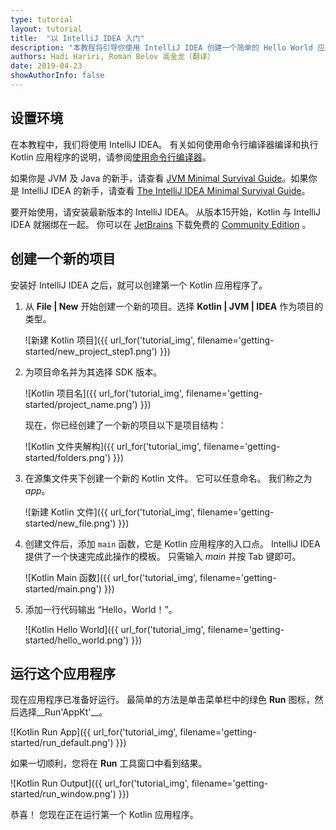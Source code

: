 ```yaml
---
type: tutorial
layout: tutorial
title:  "以 IntelliJ IDEA 入门"
description: "本教程将引导你使用 IntelliJ IDEA 创建一个简单的 Hello World 应用程序。"
authors: Hadi Hariri, Roman Belov 高金龙（翻译）
date: 2019-04-23
showAuthorInfo: false
---
```

## 设置环境
在本教程中，我们将使用 IntelliJ IDEA。
有关如何使用命令行编译器编译和执行 Kotlin 应用程序的说明，请参阅[使用命令行编译器][getting_started_command_line]。

如果你是 JVM 及 Java 的新手，请查看 [JVM Minimal Survival Guide](http://hadihariri.com/2013/12/29/jvm-minimal-survival-guide-for-the-dotnet-developer/)。如果你是 IntelliJ IDEA 的新手，请查看 [The IntelliJ IDEA Minimal Survival Guide](http://hadihariri.com/2014/01/06/intellij-idea-minimal-survival-guide/)。

要开始使用，请安装最新版本的 IntelliJ IDEA。
从版本15开始，Kotlin 与 IntelliJ IDEA 就捆绑在一起。
你可以在 [JetBrains][jetbrains] 下载免费的  [Community Edition][intellijdownload] 。

## 创建一个新的项目
安装好 IntelliJ IDEA 之后，就可以创建第一个 Kotlin 应用程序了。
1. 从 __File \| New__ 开始创建一个新的项目。选择 __Kotlin \| JVM \| IDEA__ 作为项目的类型。

   ![新建 Kotlin 项目]({{ url_for('tutorial_img', filename='getting-started/new_project_step1.png') }})

2. 为项目命名并为其选择 SDK 版本。

   ![Kotlin 项目名]({{ url_for('tutorial_img', filename='getting-started/project_name.png') }})

   现在，你已经创建了一个新的项目以下是项目结构：

   ![Kotlin 文件夹解构]({{ url_for('tutorial_img', filename='getting-started/folders.png') }})

3. 在源集文件夹下创建一个新的 Kotlin 文件。 它可以任意命名。 我们称之为 *app*。

   ![新建 Kotlin 文件]({{ url_for('tutorial_img', filename='getting-started/new_file.png') }})

4. 创建文件后，添加 `main` 函数，它是 Kotlin 应用程序的入口点。 IntelliJ IDEA 提供了一个快速完成此操作的模板。 只需输入 *main* 并按 Tab 键即可。

   ![Kotlin Main 函数]({{ url_for('tutorial_img', filename='getting-started/main.png') }})

5. 添加一行代码输出 “Hello，World！”。

   ![Kotlin Hello World]({{ url_for('tutorial_img', filename='getting-started/hello_world.png') }})

## 运行这个应用程序

现在应用程序已准备好运行。 最简单的方法是单击菜单栏中的绿色 __Run__ 图标，然后选择__Run'AppKt'__。

   ![Kotlin Run App]({{ url_for('tutorial_img', filename='getting-started/run_default.png') }})

如果一切顺利，您将在 **Run** 工具窗口中看到结果。

   ![Kotlin Run Output]({{ url_for('tutorial_img', filename='getting-started/run_window.png') }})

恭喜！ 您现在正在运行第一个 Kotlin 应用程序。

[intellijdownload]: http://www.jetbrains.com/idea/download/index.html
[jetbrains]: http://www.jetbrains.com
[getting_started_command_line]: command-line.html
